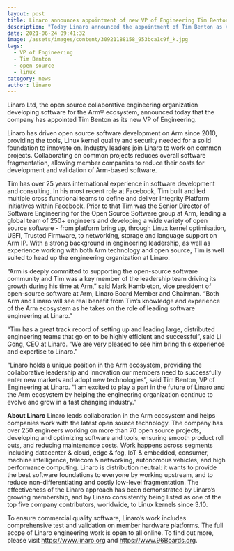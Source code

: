 ```yaml
---
layout: post
title: Linaro announces appointment of new VP of Engineering Tim Benton
description: "Today Linaro announced the appointment of Tim Benton as VP of Engineering. "
date: 2021-06-24 09:41:32
image: /assets/images/content/30921188158_953bca1c9f_k.jpg
tags:
  - VP of Engineering
  - Tim Benton
  - open source
  - linux
category: news
author: linaro
---
```

Linaro Ltd, the open source collaborative engineering organization developing software for the Arm® ecosystem, announced today that the company has appointed Tim Benton as its new VP of Engineering. 

Linaro has driven open source software development on Arm since 2010, providing the tools, Linux kernel quality and security needed for a solid foundation to innovate on. Industry leaders join Linaro to work on common projects. Collaborating on common projects reduces overall software fragmentation, allowing member companies to reduce their costs for development and validation of Arm-based software.

Tim has over 25 years international experience in software development and consulting. In his most recent role at Facebook, Tim built and led multiple cross functional teams to define and deliver Integrity Platform initiatives within Facebook. Prior to that Tim was the Senior Director of Software Engineering for the Open Source Software group at Arm, leading a global team of 250+ engineers and developing a wide variety of open source software - from platform bring up, through Linux kernel optimisation, UEFI, Trusted Firmware, to networking, storage and language support on Arm IP. With a strong background in engineering leadership, as well as experience working with both Arm technology and open source, Tim is well suited to head up the engineering organization at Linaro. 

“Arm is deeply committed to supporting the open-source software community and Tim was a key member of the leadership team driving its growth during his time at Arm,” said Mark Hambleton, vice president of open-source software at Arm, Linaro Board Member and Chairman. “Both Arm and Linaro will see real benefit from Tim’s knowledge and experience of the Arm ecosystem as he takes on the role of leading software engineering at Linaro.”

“Tim has a great track record of setting up and leading large, distributed engineering teams that go on to be highly efficient and successful”, said Li Gong, CEO at Linaro. “We are very pleased to see him bring this experience and expertise to Linaro.”

“Linaro holds a unique position in the Arm ecosystem, providing the collaborative leadership and innovation our members need to successfully enter new markets and adopt new technologies”, said Tim Benton, VP of Engineering at Linaro. “I am excited to play a part in the future of Linaro and the Arm ecosystem by helping the engineering organization continue to evolve and grow in a fast changing industry.”

**About Linaro**
Linaro leads collaboration in the Arm ecosystem and helps companies work with the latest open source technology. The company has over 250 engineers working on more than 70 open source projects, developing and optimizing software and tools, ensuring smooth product roll outs, and reducing maintenance costs. Work happens across segments including datacenter & cloud, edge & fog, IoT & embedded, consumer, machine intelligence, telecom & networking, autonomous vehicles, and high performance computing. Linaro is distribution neutral: it wants to provide the best software foundations to everyone by working upstream, and to reduce non-differentiating and costly low-level fragmentation. The effectiveness of the Linaro approach has been demonstrated by Linaro’s growing membership, and by Linaro consistently being listed as one of the top five company contributors, worldwide, to Linux kernels since 3.10.

To ensure commercial quality software, Linaro’s work includes comprehensive test and validation on member hardware platforms. The full scope of Linaro engineering work is open to all online. To find out more, please visit <https://www.linaro.org>  and <https://www.96Boards.org>.